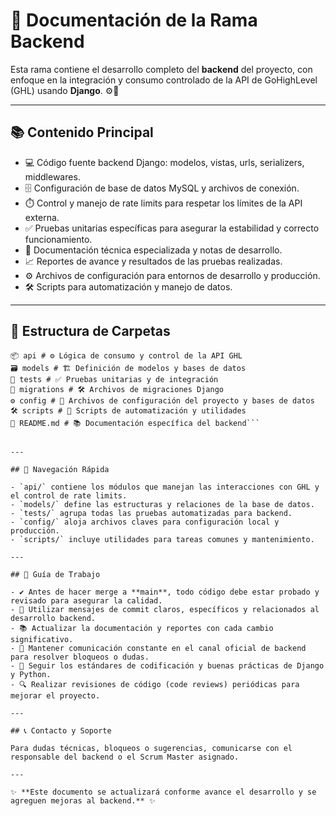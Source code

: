 # 🚀 Documentación de la Rama Backend

Esta rama contiene el desarrollo completo del **backend** del proyecto, con enfoque en la integración y consumo controlado de la API de GoHighLevel (GHL) usando **Django**. ⚙️🐍

---

## 📚 Contenido Principal

- 💻 Código fuente backend Django: modelos, vistas, urls, serializers, middlewares.  
- 🗄️ Configuración de base de datos MySQL y archivos de conexión.  
- ⏱️ Control y manejo de rate limits para respetar los límites de la API externa.  
- ✅ Pruebas unitarias específicas para asegurar la estabilidad y correcto funcionamiento.  
- 📝 Documentación técnica especializada y notas de desarrollo.  
- 📈 Reportes de avance y resultados de las pruebas realizadas.  
- ⚙️ Archivos de configuración para entornos de desarrollo y producción.  
- 🛠️ Scripts para automatización y manejo de datos.  

---

## 📂 Estructura de Carpetas

```/backend
📦 api # ⚙️ Lógica de consumo y control de la API GHL
🗃️ models # 🏗️ Definición de modelos y bases de datos
🧪 tests # ✅ Pruebas unitarias y de integración
📜 migrations # 🛠️ Archivos de migraciones Django
⚙️ config # 🔧 Archivos de configuración del proyecto y bases de datos
🛠️ scripts # 🔄 Scripts de automatización y utilidades
📄 README.md # 📚 Documentación específica del backend```


---

## 🧭 Navegación Rápida

- `api/` contiene los módulos que manejan las interacciones con GHL y el control de rate limits.  
- `models/` define las estructuras y relaciones de la base de datos.  
- `tests/` agrupa todas las pruebas automatizadas para backend.  
- `config/` aloja archivos claves para configuración local y producción.  
- `scripts/` incluye utilidades para tareas comunes y mantenimiento.  

---

## 🔧 Guía de Trabajo

- ✔️ Antes de hacer merge a **main**, todo código debe estar probado y revisado para asegurar la calidad.  
- 📝 Utilizar mensajes de commit claros, específicos y relacionados al desarrollo backend.  
- 📚 Actualizar la documentación y reportes con cada cambio significativo.  
- 💬 Mantener comunicación constante en el canal oficial de backend para resolver bloqueos o dudas.  
- 🐍 Seguir los estándares de codificación y buenas prácticas de Django y Python.  
- 🔍 Realizar revisiones de código (code reviews) periódicas para mejorar el proyecto.  

---

## 📞 Contacto y Soporte

Para dudas técnicas, bloqueos o sugerencias, comunicarse con el responsable del backend o el Scrum Master asignado.

---

✨ **Este documento se actualizará conforme avance el desarrollo y se agreguen mejoras al backend.** ✨
